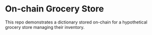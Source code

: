 # On-chain Grocery Store

This repo demonstrates a dictionary stored on-chain for a hypothetical grocery store managing their inventory.